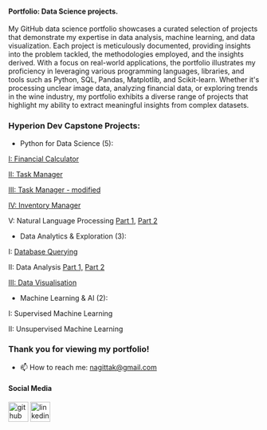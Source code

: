 #### Portfolio: Data Science projects.

My GitHub data science portfolio showcases a curated selection of projects that demonstrate my expertise in data analysis, machine learning, and data visualization. Each project is meticulously documented, providing insights into the problem tackled, the methodologies employed, and the insights derived. With a focus on real-world applications, the portfolio illustrates my proficiency in leveraging various programming languages, libraries, and tools such as Python, SQL, Pandas, Matplotlib, and Scikit-learn. Whether it's processing unclear image data, analyzing financial data, or exploring trends in the wine industry, my portfolio exhibits a diverse range of projects that highlight my ability to extract meaningful insights from complex datasets.

### Hyperion Dev Capstone Projects:

- Python for Data Science (5):

[I: Financial Calculator](https://github.com/nagittakk/data-science-portfolio/blob/main/Python%20for%20Data%20Science%20Projects/CP1_Finance_Calc.py)
       
[II: Task Manager](https://github.com/nagittakk/data-science-portfolio/blob/main/Python%20for%20Data%20Science%20Projects/CP2_Task_manager.py)
       
[III: Task Manager - modified](https://github.com/nagittakk/data-science-portfolio/blob/main/Python%20for%20Data%20Science%20Projects/CP3_Task_manager_mod.py.py)
       
[IV: Inventory Manager](https://github.com/nagittakk/data-science-portfolio/blob/main/Python%20for%20Data%20Science%20Projects/CP4_inventory_manager.py)
       
V: Natural Language Processing
[Part 1,](https://github.com/nagittakk/data-science-portfolio/blob/main/Python%20for%20Data%20Science%20Projects/CP5_NLP_1.pdf)
[Part 2](https://github.com/nagittakk/data-science-portfolio/blob/main/Python%20for%20Data%20Science%20Projects/CP5_NLP_2.pdf)

- Data Analytics & Exploration (3):

I: [Database Querying](https://github.com/nagittakk/data-science-portfolio/blob/main/Data%20Analytics%20%26%20Exploration/CP1_database_querying.py)
        
II: Data Analysis
[Part 1,](https://github.com/nagittakk/data-science-portfolio/blob/main/Data%20Analytics%20%26%20Exploration/CP2_1_movies.ipynb)
[Part 2](https://github.com/nagittakk/data-science-portfolio/blob/main/Data%20Analytics%20%26%20Exploration/CP2_2_automobile.ipynb)
        
[III: Data Visualisation](https://github.com/nagittakk/data-science-portfolio/blob/main/Data%20Analytics%20%26%20Exploration/CP3_wine.ipynb)

- Machine Learning & AI (2):

I: Supervised Machine Learning
         
II: Unsupervised Machine Learning

### Thank you for viewing my portfolio!

- 📫 How to reach me: nagittak@gmail.com

#### Social Media
[<img src='https://cdn.jsdelivr.net/npm/simple-icons@3.0.1/icons/github.svg' alt='github' height='40'>](https://github.com/nagittakk)  [<img src='https://cdn.jsdelivr.net/npm/simple-icons@3.0.1/icons/linkedin.svg' alt='linkedin' height='40'>](https://www.linkedin.com/in/www.linkedin.com/in/nagittakasiryekoikanyang/)  
